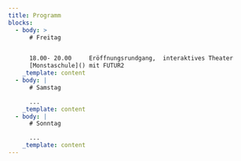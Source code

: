 ```yaml
---
title: Programm
blocks:
  - body: >
      # Freitag


      18.00- 20.00     Eröffnungsrundgang,  interaktives Theater
      [Monstaschule]() mit FUTUR2
    _template: content
  - body: |
      # Samstag

      ...
    _template: content
  - body: |
      # Sonntag

      ...
    _template: content
---
```








